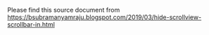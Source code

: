 ﻿Please find this source document from https://bsubramanyamraju.blogspot.com/2019/03/hide-scrollview-scrollbar-in.html